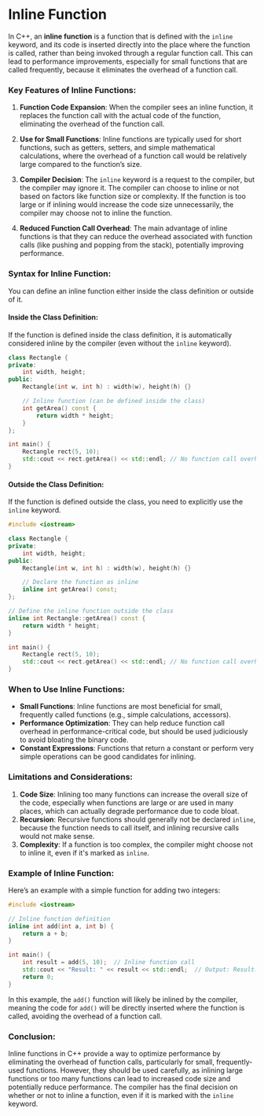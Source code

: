 # Inline Function

In C++, an **inline function** is a function that is defined with the `inline` keyword, and its code is inserted directly into the place where the function is called, rather than being invoked through a regular function call. This can lead to performance improvements, especially for small functions that are called frequently, because it eliminates the overhead of a function call.

### Key Features of Inline Functions:
1. **Function Code Expansion**: When the compiler sees an inline function, it replaces the function call with the actual code of the function, eliminating the overhead of the function call.
   
2. **Use for Small Functions**: Inline functions are typically used for short functions, such as getters, setters, and simple mathematical calculations, where the overhead of a function call would be relatively large compared to the function’s size.

3. **Compiler Decision**: The `inline` keyword is a request to the compiler, but the compiler may ignore it. The compiler can choose to inline or not based on factors like function size or complexity. If the function is too large or if inlining would increase the code size unnecessarily, the compiler may choose not to inline the function.

4. **Reduced Function Call Overhead**: The main advantage of inline functions is that they can reduce the overhead associated with function calls (like pushing and popping from the stack), potentially improving performance.

### Syntax for Inline Function:
You can define an inline function either inside the class definition or outside of it.

#### Inside the Class Definition:
If the function is defined inside the class definition, it is automatically considered inline by the compiler (even without the `inline` keyword).

```cpp
class Rectangle {
private:
    int width, height;
public:
    Rectangle(int w, int h) : width(w), height(h) {}

    // Inline function (can be defined inside the class)
    int getArea() const {
        return width * height;
    }
};

int main() {
    Rectangle rect(5, 10);
    std::cout << rect.getArea() << std::endl; // No function call overhead
}
```

#### Outside the Class Definition:
If the function is defined outside the class, you need to explicitly use the `inline` keyword.

```cpp
#include <iostream>

class Rectangle {
private:
    int width, height;
public:
    Rectangle(int w, int h) : width(w), height(h) {}

    // Declare the function as inline
    inline int getArea() const;
};

// Define the inline function outside the class
inline int Rectangle::getArea() const {
    return width * height;
}

int main() {
    Rectangle rect(5, 10);
    std::cout << rect.getArea() << std::endl; // No function call overhead
}
```

### When to Use Inline Functions:
- **Small Functions**: Inline functions are most beneficial for small, frequently called functions (e.g., simple calculations, accessors).
- **Performance Optimization**: They can help reduce function call overhead in performance-critical code, but should be used judiciously to avoid bloating the binary code.
- **Constant Expressions**: Functions that return a constant or perform very simple operations can be good candidates for inlining.

### Limitations and Considerations:
1. **Code Size**: Inlining too many functions can increase the overall size of the code, especially when functions are large or are used in many places, which can actually degrade performance due to code bloat.
2. **Recursion**: Recursive functions should generally not be declared `inline`, because the function needs to call itself, and inlining recursive calls would not make sense.
3. **Complexity**: If a function is too complex, the compiler might choose not to inline it, even if it's marked as `inline`.

### Example of Inline Function:
Here’s an example with a simple function for adding two integers:

```cpp
#include <iostream>

// Inline function definition
inline int add(int a, int b) {
    return a + b;
}

int main() {
    int result = add(5, 10);  // Inline function call
    std::cout << "Result: " << result << std::endl;  // Output: Result: 15
    return 0;
}
```

In this example, the `add()` function will likely be inlined by the compiler, meaning the code for `add()` will be directly inserted where the function is called, avoiding the overhead of a function call.

### Conclusion:
Inline functions in C++ provide a way to optimize performance by eliminating the overhead of function calls, particularly for small, frequently-used functions. However, they should be used carefully, as inlining large functions or too many functions can lead to increased code size and potentially reduce performance. The compiler has the final decision on whether or not to inline a function, even if it is marked with the `inline` keyword.
